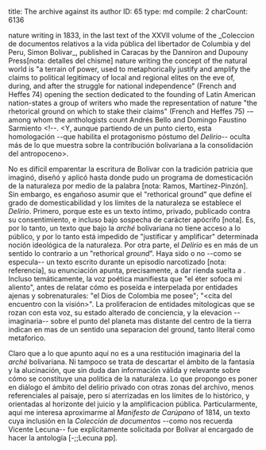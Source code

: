 title:          The archive against its author
ID:             65
type:           md
compile:        2
charCount:      6136


<!-- 
Como toda lectura del --> nature writing<!-- bolivariano [nota: ejemplos], la mía parte de _Mi delirio sobre el Chimborazo_: un poema en prosa de <palabras> que cabe en una o dos páginas según la edición. No se conoce el original pero se especula que fue redactado en 1822 en <Ecuador>. Formó parte de los papeles privados de Bolívar, cuya destrucción Bolívar ordenó a su lugarteniente Laurence Florencio O'Leary. Se hizo público por primera vez en--> in 1833,  in the last text of the XXVII volume of the _Coleccion de documentos relativos a la vida pública del libertador de Columbia y del Peru, Simon Bolivar_, published in Caracas by the Danniron and Dupouny Press[nota: detalles del chisme]<!-- Fue el primer tomo de esta colección publicado tras la muerte de Bolívar.

_Mi delirio sobre el Chimborazo_ es el único ejemplar de "escritura creativa" en el archivo del Libertador. Quizá por eso, a pesar de su breve extensión, condensa la paradójica --y poco visible-- tensión que recorre el archivo bolivariano. Como indica Derrida < cita, glosa >. Sin embargo, la _arché_ que ordena la amplia y dispersa materia verbal emanada de la autoría de Bolivar _no_ es la de Bolívar sino la de sus detractores. Pues si bien Bolivar llegó a ser --precisamente alrededor del año en que habría escrito el _Delirio_-- uno de los hombres más populares y poderosos de América, es sabido que al final de su vida  se encontró desplazado de sus posiciones de poder, al tiempo que su proyecto político naufragaba [;;Lynch pp, ;;AcostaSaignes pp, ;;Mijares pp, ;;PinoIturrieta pp]. Del mismo modo, tras su muerte, la _arché_ que organizó su propio legado documental no fue la suya sino la de quienes, adversándolo, gobernaron los estados-nación resultantes del desmembramiento de su proyecto, la llamada Gran Colombia --Ecuador, Venezuela, Panamá y la Colombia actual, con algunas zonas de Perú y Guyana [nota: referencia a varios artículos en Zotero]. <remate: en el archivo de Bolívar no solo se baten a duelo la arché del Estado que lo ordena y las fuerzas desestabilizadoras que lo habitan, sino la arché de un Estado supranacional disuelto, y la arché de una serie de estados-nación que mistifican al primero para reafirmar su disolución. [2](#ftn8)


El --> grounbreaking study <!-- de Germán Carrera Damas, _El culto a Bolívar_, demuestra cómo las políticas de la memoria heroica "bolivariana" en Venezuela no solo difieren del discurso y el proyecto del Simón Bolívar histórico, sino que abiertamente los contradicen [-;;CarreraDamas pp, pp]. En un sentido más específico --y a la vez más general-- yo planteo que el --> nature writing <!-- de Bolívar ha sido silenciada en unas zonas y saturada en otras para emparentarlo con una tradición latinoamericana y latinoamericanista en la que --> the concept of the natural world is "a terrain of power, used to metaphorically justify and amplify the claims to political legitimacy of local and regional elites on the eve of, during, and after the struggle for national independence" (French and Heffes 74) <!--La definición pertenece al Latin American Eco-cultural Reader, que en 2020 publicó una nueva traducción del poema de Bolívar, junto a textos y fragmentos del nature writing latinoamericano-->opening the section dedicated to the founding of Latin American nation-states<!--. A partir del _Delirio_, los antólogos proponen que Bolívar pertenece a --> a group of writers who made the representation of nature "the rhetorical ground on which to stake their claims" (French and Heffes 75) -–among whom the anthologists count Andrés Bello and Domingo Faustino Sarmiento <!--.  <Y, aunque partiendo de un punto cierto, esta homologación --que habilita el protagonismo póstumo del _Delirio_-- oculta más de lo que muestra sobre la contribución bolivariana a la consolidación del antropoceno>.

No es difícil emparentar la escritura de Bolívar con la tradición patricia que imaginó, diseñó y aplicó hasta donde pudo un programa de domesticación de la naturaleza por medio de la palabra [nota: Ramos, Martínez-Pinzón]. Sin embargo, es engañoso asumir que el "rethorical ground" que define el grado de domesticabilidad y los límites de la naturaleza se establece el _Delirio_. Primero, porque este es un texto íntimo, privado, publicado contra su consentimiento, e incluso bajo sospecha de carácter apócrifo [nota]. Es, por lo tanto, un texto que bajo la _arché_ bolivariana no tiene acceso a lo público, y por lo tanto está impedido de "justificar y amplificar" determinada noción ideológica de la naturaleza. Por otra parte, el _Delirio_ es en más de un sentido lo contrario a un "rethorical *ground*". Haya sido o no --como se especula-- un texto escrito durante un episodio narcotizado [nota: referencia], su enunciación apunta, precisamente, a dar rienda suelta a <glosa del diccionario>. Incluso temáticamente, la voz poética manifiesta que "el éter sofoca mi aliento", antes de relatar cómo es poseída e interpelada por entidades ajenas y sobrenaturales: "el Dios de Colombia me posee"; "<cita del encuentro con la visión>". La proliferacion de entidades mitologicas que se rozan con esta voz, su estado alterado de conciencia, y la elevacion --imaginaria-- sobre el punto del planeta mas distante del centro de la tierra indican en mas de un sentido una separacion del ground, tanto literal como metaforico. 

Claro que a lo que apunto aquí no es a una restitución imaginaria del la *arché* bolivariana. Ni tampoco se trata de descartar el ámbito de la fantasia y la alucinación, que sin duda dan información válida y relevante sobre cómo se constituye una politica de la naturaleza. Lo que propongo es poner en diálogo el ámbito del delirio privado con otras zonas del archivo, menos referenciales al paisaje, pero sí aterrizadas en los límites de lo histórico, y orientadas al horizonte del juicio y la amplificacion pública. Particularmente, aquí me interesa aproximarme al _Manifesto de Carúpano_ of 1814, un texto cuya inclusión en la *Colección de documentos* --como nos recuerda Vicente Lecuna-- fue explícitamente solicitada por Bolívar al encargado de hacer la antología [-;;Lecuna pp].
